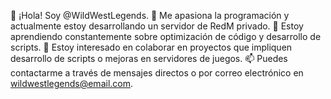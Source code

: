 👋 ¡Hola! Soy @WildWestLegends.
👀 Me apasiona la programación y actualmente estoy desarrollando un servidor de RedM privado.
🌱 Estoy aprendiendo constantemente sobre optimización de código y desarrollo de scripts.
💞️ Estoy interesado en colaborar en proyectos que impliquen desarrollo de scripts o mejoras en servidores de juegos.
📫 Puedes contactarme a través de mensajes directos o por correo electrónico en wildwestlegends@email.com.



<!---
WildWestLegends/WildWestLegends is a ✨ special ✨ repository because its `README.md` (this file) appears on your GitHub profile.
You can click the Preview link to take a look at your changes.
--->
